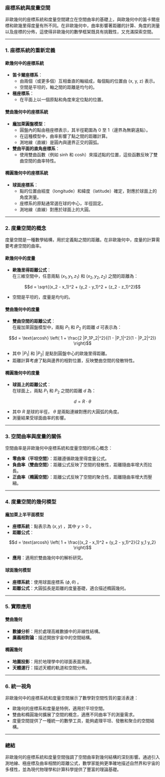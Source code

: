 ### **座標系統與度量空間**

非歐幾何的座標系統和度量空間建立在空間曲率的基礎上，與歐幾何中的笛卡爾座標和歐幾里得度量有所不同。在非歐幾何中，曲率影響著距離的計算、角度的測量以及座標的分佈，這使得非歐幾何的數學框架既具有挑戰性，又充滿探索空間。

---

### **1. 座標系統的重新定義**

#### **歐幾何中的座標系統**
- **笛卡爾座標系**：  
  - 由兩個（或更多個）互相垂直的軸組成，每個點的位置由 (x, y, z) 表示。  
  - 空間是平坦的，軸之間的距離是均勻的。  
- **極座標系**：  
  - 在平面上以一個原點和角度來定位點的位置。

#### **雙曲幾何中的座標系統**
- **龐加萊圓盤模型**：  
  - 圓盤內的點由極座標表示，其半徑範圍為 0 至 1（邊界為無窮遠點）。  
  - 在這種模型中，曲率影響了點之間的距離計算。  
  - 測地線（直線）是圓內與邊界正交的圓弧。
- **雙曲平面的直角座標系**：  
  - 使用雙曲函數（例如 sinh 和 cosh）來描述點的位置，這些函數反映了雙曲空間的曲率特性。  

#### **橢圓幾何中的座標系統**
- **球面座標系**：  
  - 點的位置由經度（longitude）和緯度（latitude）確定，對應於球面上的角度測量。  
  - 座標系的原點通常選在球的中心，半徑固定。  
  - 測地線（直線）對應於球面上的大圓。

---

### **2. 度量空間的概念**

度量空間是一種數學結構，用於定義點之間的距離。在非歐幾何中，度量的計算需要考慮空間的曲率。

#### **歐幾何中的度量**
- **歐幾里得距離公式**：  
  在三維空間中，任意兩點  $`(x_1, y_1, z_1)`$  和  $`(x_2, y_2, z_2)`$  之間的距離為：  
  
```math
d = \sqrt{(x_2 - x_1)^2 + (y_2 - y_1)^2 + (z_2 - z_1)^2}
```

- 空間是平坦的，度量是均勻的。

#### **雙曲幾何中的度量**
- **雙曲空間的距離公式**：  
  在龐加萊圓盤模型中，兩點  $`P_1`$  和  $`P_2`$  的距離  $`d`$  可表示為：  
  
```math
d = \text{arcosh} \left( 1 + \frac{2 |P_1P_2|^2}{(1 - |P_1|^2)(1 - |P_2|^2)} \right)
```

  - 其中  $`|P_1|`$  和  $`|P_2|`$  是點到圓盤中心的歐幾里得距離。
  - 距離計算考慮了點與邊界的相對位置，反映雙曲空間的發散特性。

#### **橢圓幾何中的度量**
- **球面上的距離公式**：  
  在球面上，兩點  $`P_1`$  和  $`P_2`$  之間的距離  $`d`$  為：  
  
```math
d = R \cdot \theta
```

  - 其中  $`R`$  是球的半徑， $`\theta`$  是兩點連線對應的大圓弧的角度。
  - 測量結果受球面曲率的影響。

---

### **3. 空間曲率與度量的關係**

空間曲率是非歐幾何中座標系統和度量空間的核心概念：
- **零曲率（平坦空間）**：距離遵循歐幾里得度量公式。
- **負曲率（雙曲空間）**：距離公式反映了空間的發散性，距離隨曲率增大而拉長。
- **正曲率（橢圓空間）**：距離公式反映了空間的聚合性，距離隨曲率增大而壓縮。

---

### **4. 度量空間的幾何模型**

#### **龐加萊上半平面模型**
- **座標系統**：點表示為  $`(x, y)`$ ，其中  $`y > 0`$ 。  
- **距離公式**：  
  
```math
d = \text{arcosh} \left( 1 + \frac{(x_2 - x_1)^2 + (y_2 - y_1)^2}{2 y_1 y_2} \right)
```

- **應用**：適用於雙曲幾何中的解析研究。

#### **球面幾何模型**
- **座標系統**：使用球面座標系  $`(\phi, \theta)`$ 。  
- **距離公式**：大圓弧長是距離的度量基礎，適合描述橢圓幾何。

---

### **5. 實際應用**

#### **雙曲幾何**
- **數據分析**：用於處理高維數據中的非線性結構。  
- **廣義相對論**：描述開放宇宙中的空間結構。

#### **橢圓幾何**
- **地圖投影**：用於地理學中的球面表面測量。  
- **天體運行**：描述天體的軌道和空間分佈。

---

### **6. 統一視角**

非歐幾何中的座標系統和度量空間展示了數學對空間性質的靈活表達：
- 歐幾何的座標系和度量是特例，適用於平坦空間。
- 雙曲和橢圓幾何擴展了空間的概念，適應不同曲率下的測量需求。
- 度量空間提供了一種統一的數學工具，能夠處理平坦、發散和聚合的空間結構。

---

### **總結**
非歐幾何的座標系統和度量空間強調了空間曲率對幾何結構的深刻影響。通過引入測地線、極座標及曲率相關的距離公式，數學家能夠更準確地描述自然界和宇宙的多樣性，並為現代物理學和計算科學提供了豐富的理論基礎。
